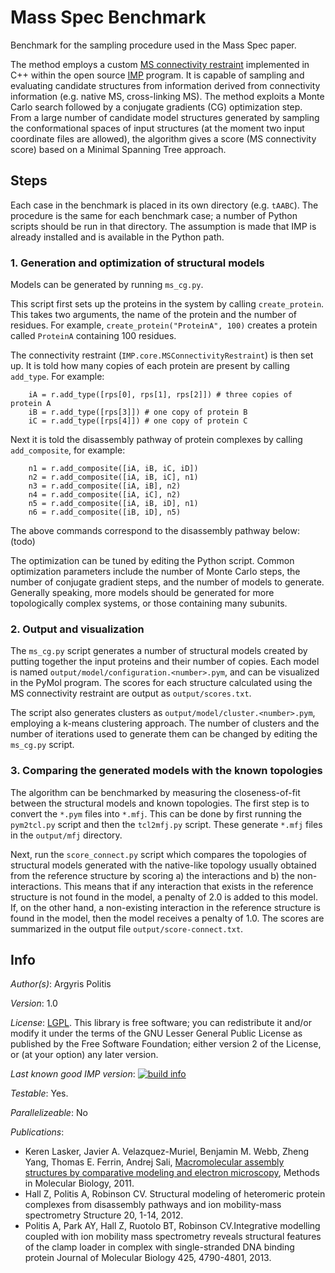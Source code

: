 # Mass Spec Benchmark

Benchmark for the sampling procedure used in the Mass Spec paper.

The method employs a custom [MS connectivity restraint](http://integrativemodeling.org/2.2.0/doc/html/classIMP_1_1core_1_1MSConnectivityRestraint.html) implemented in C++ within the open source [IMP](http://integrativemodeling.org/) program. It is capable of sampling and evaluating candidate structures from information derived from connectivity information (e.g. native MS, cross-linking MS). The method exploits a Monte Carlo search followed by a conjugate gradients (CG) optimization step. From a large number of candidate model structures generated by sampling the conformational spaces of input structures (at the moment two input coordinate files are allowed), the algorithm gives a score (MS connectivity score) based on a Minimal Spanning Tree approach.

## Steps

Each case in the benchmark is placed in its own directory (e.g. `tAABC`). The procedure is the same for each benchmark case; a number of Python scripts should be run in that directory. The assumption is made that IMP is already installed and is available in the Python path.

### 1. Generation and optimization of structural models

Models can be generated by running `ms_cg.py`.

This script first sets up the proteins in the system by calling `create_protein`. This takes two arguments, the name of the protein and the number of residues. For example, `create_protein("ProteinA", 100)` creates a protein called `ProteinA` containing 100 residues.

The connectivity restraint (`IMP.core.MSConnectivityRestraint`) is then set up. It is told how many copies of each protein are present by calling `add_type`. For example:

        iA = r.add_type([rps[0], rps[1], rps[2]]) # three copies of protein A
        iB = r.add_type([rps[3]]) # one copy of protein B
        iC = r.add_type([rps[4]]) # one copy of protein C

Next it is told the disassembly pathway of protein complexes by calling `add_composite`, for example:

        n1 = r.add_composite([iA, iB, iC, iD])
        n2 = r.add_composite([iA, iB, iC], n1)
        n3 = r.add_composite([iA, iB], n2)
        n4 = r.add_composite([iA, iC], n2)
        n5 = r.add_composite([iA, iB, iD], n1)
        n6 = r.add_composite([iB, iD], n5)

The above commands correspond to the disassembly pathway below:
(todo)

The optimization can be tuned by editing the Python script. Common optimization parameters include the number of Monte Carlo steps, the number of conjugate gradient steps, and the number of models to generate. Generally speaking, more models should be generated for more topologically complex systems, or those containing many subunits.

### 2. Output and visualization

The `ms_cg.py` script generates a number of structural models created by putting together the input proteins and their number of copies. Each model is named `output/model/configuration.<number>.pym`, and can be visualized in the PyMol program. The scores for each structure calculated using the MS connectivity restraint are output as `output/scores.txt`.

The script also generates clusters as `output/model/cluster.<number>.pym`, employing a k-means clustering approach. The number of clusters and the number of iterations used to generate them can be changed by editing the `ms_cg.py` script.

### 3. Comparing the generated models with the known topologies

The algorithm can be benchmarked by measuring the closeness-of-fit between the structural models and known topologies. The first step is to convert the `*.pym` files into `*.mfj`. This can be done by first running the `pym2tcl.py` script and then the `tcl2mfj.py` script. These generate `*.mfj` files in the `output/mfj` directory.

Next, run the `score_connect.py` script which compares the topologies of structural models generated with the native-like topology usually obtained from the reference structure by scoring a) the interactions and b) the non-interactions. This means that if any interaction that exists in the reference structure is not found in the model, a penalty of 2.0 is added to this model. If, on the other hand, a non-existing interaction in the reference structure is found in the model, then the model receives a penalty of 1.0. The scores are summarized in the output file `output/score-connect.txt`.


## Info

_Author(s)_: Argyris Politis

_Version_: 1.0

_License_: [LGPL](http://www.gnu.org/licenses/old-licenses/lgpl-2.1.html).
This library is free software; you can redistribute it and/or
modify it under the terms of the GNU Lesser General Public
License as published by the Free Software Foundation; either
version 2 of the License, or (at your option) any later version.

_Last known good IMP version_: [![build info](https://salilab.org/imp/systems/?sysstat=4)](http://salilab.org/imp/systems/)

_Testable_: Yes.

_Parallelizeable_: No

_Publications_:
 - Keren Lasker, Javier A. Velazquez-Muriel, Benjamin M. Webb, Zheng Yang, Thomas E. Ferrin, Andrej Sali, [Macromolecular assembly structures by comparative modeling and electron microscopy](http://salilab.org/pdf/Lasker_MethodsMolBiol_2011.pdf), Methods in Molecular Biology, 2011.
 - Hall Z, Politis A, Robinson CV. Structural modeling of heteromeric protein complexes from disassembly pathways and ion mobility-mass spectrometry Structure 20, 1-14, 2012.
 - Politis A, Park AY, Hall Z, Ruotolo BT, Robinson CV.Integrative modelling coupled with ion mobility mass spectrometry reveals structural features of the clamp loader in complex with single-stranded DNA binding protein Journal of Molecular Biology 425, 4790-4801, 2013.
